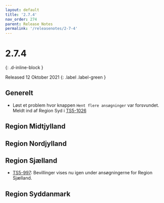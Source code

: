 ```yaml
---
layout: default
title: '2.7.4'
nav_order: 274
parent: Release Notes
permalink: '/releasenotes/2-7-4'
---
```


# 2.7.4
{: .d-inline-block }

Released 12 Oktober 2021
{: .label .label-green }

## Generelt
- Løst et problem hvor knappen `Hent flere ansøgninger` var forsvundet. Meldt ind af Region Syd i [TS5-1026](https://sd.trifork.com/browse/TS5-1026)

## Region Midtjylland

## Region Nordjylland

## Region Sjælland
- [TS5-997](https://sd.trifork.com/browse/TS5-997): Bevillinger vises nu igen under ansøgningerne for Region Sjælland.

## Region Syddanmark
